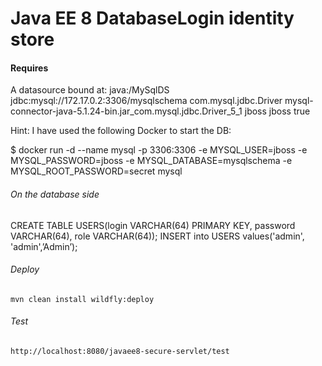 Java EE 8 DatabaseLogin identity store
=====================================

#### Requires

A datasource bound at: java:/MySqlDS
   <datasources>
                <datasource jndi-name="java:/MySqlDS" pool-name="MySqlDS">
                    <connection-url>jdbc:mysql://172.17.0.2:3306/mysqlschema</connection-url>
                    <driver-class>com.mysql.jdbc.Driver</driver-class>
                    <driver>mysql-connector-java-5.1.24-bin.jar_com.mysql.jdbc.Driver_5_1</driver>
                    <security>
                        <user-name>jboss</user-name>
                        <password>jboss</password>
                    </security>
                    <validation>
                        <valid-connection-checker class-name="org.jboss.jca.adapters.jdbc.extensions.mysql.MySQLValidConnectionChecker"/>
                        <background-validation>true</background-validation>
                        <exception-sorter class-name="org.jboss.jca.adapters.jdbc.extensions.mysql.MySQLExceptionSorter"/>
                    </validation>
                </datasource>
                <drivers>
            </datasources>

Hint: I have used the following Docker to start the DB:

$ docker run -d --name mysql -p 3306:3306 -e MYSQL_USER=jboss -e MYSQL_PASSWORD=jboss -e MYSQL_DATABASE=mysqlschema -e MYSQL_ROOT_PASSWORD=secret mysql

###### On the database side 

CREATE TABLE USERS(login VARCHAR(64) PRIMARY KEY, password VARCHAR(64), role VARCHAR(64));
INSERT into USERS values('admin', 'admin',’Admin’);

###### Deploy
```shell
mvn clean install wildfly:deploy
```
###### Test
```shell
http://localhost:8080/javaee8-secure-servlet/test
```
